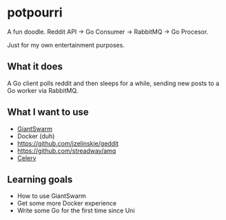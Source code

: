 # potpourri
A fun doodle. Reddit API -> Go Consumer -> RabbitMQ -> Go Procesor.

Just for my own entertainment purposes.

## What it does

A Go client polls reddit and then sleeps for a while, sending new posts to a Go worker via RabbitMQ.

## What I want to use

* [GiantSwarm](https://giantswarm.io)
* Docker (duh)
* https://github.com/jzelinskie/geddit
* https://github.com/streadway/amq
* [Celery](http://www.celeryproject.org/)

## Learning goals

* How to use GiantSwarm
* Get some more Docker experience
* Write some Go for the first time since Uni
